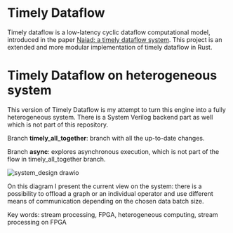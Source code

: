 # Timely Dataflow #

Timely dataflow is a low-latency cyclic dataflow computational model, introduced in the paper [Naiad: a timely dataflow system](http://dl.acm.org/citation.cfm?id=2522738). This project is an extended and more modular implementation of timely dataflow in Rust.


# Timely Dataflow on heterogeneous system #

This version of Timely Dataflow is my attempt to turn this engine into a fully heterogeneous system. There is a System Verilog backend part as well which is not part of this repository.

Branch **timely_all_together**: branch with all the up-to-date changes.

Branch **async**: explores asynchronous execution, which is not part of the flow in timely_all_together branch.

![system_design drawio](https://github.com/user-attachments/assets/96bf3c0a-4d3e-4919-9261-b20f3e477036)

On this diagram I present the current view on the system: there is a possibility to offload a graph or an individual operator and use different means of communication depending on the chosen data batch size.

Key words: stream processing, FPGA, heterogeneous computing, stream processing on FPGA
